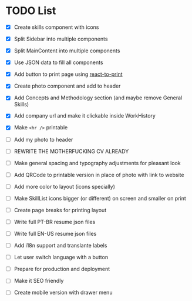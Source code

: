 # TODO List
- [x] Create skills component with icons

- [x] Split Sidebar into multiple components

- [x] Split MainContent into multiple components

- [x] Use JSON data to fill all components

- [x] Add button to print page using [react-to-print](https://www.npmjs.com/package/react-to-print)

- [x] Create photo component and add to header

- [x] Add Concepts and Methodology section (and maybe remove General Skills)

- [x] Add company url and make it clickable inside WorkHistory

- [x] Make `<hr />` printable

- [ ] Add my photo to header

- [ ] REWRITE THE MOTHERFUCKING CV ALREADY

- [ ] Make general spacing and typography adjustments for pleasant look

- [ ] Add QRCode to printable version in place of photo with link to website

- [ ] Add more color to layout (icons specially)

- [ ] Make SkillList icons bigger (or different) on screen and smaller on print

- [ ] Create page breaks for printing layout

- [ ] Write full PT-BR resume json files

- [ ] Write full EN-US resume json files

- [ ] Add i18n support and translante labels

- [ ] Let user switch language with a button

- [ ] Prepare for production and deployment

- [ ] Make it SEO friendly

- [ ] Create mobile version with drawer menu
